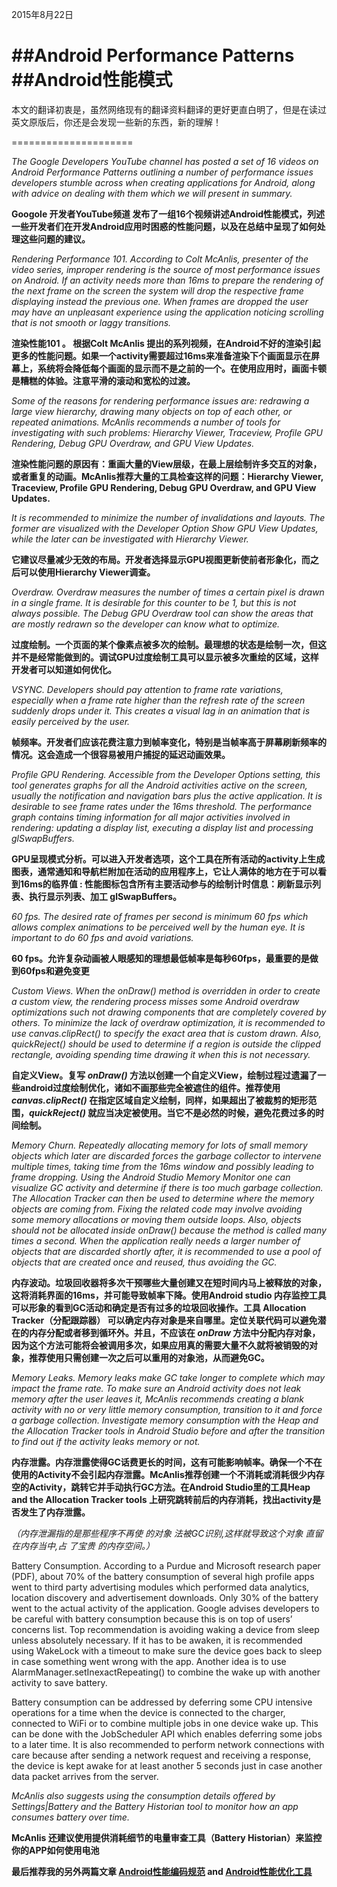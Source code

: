 
2015年8月22日

##Android Performance Patterns
##Android性能模式
===========

本文的翻译初衷是，虽然网络现有的翻译资料翻译的更好更直白明了，但是在读过英文原版后，你还是会发现一些新的东西，新的理解！

=====================

*The Google Developers YouTube channel has posted a set of 16 videos on Android Performance Patterns outlining a number of performance issues developers stumble across when creating applications for Android, along with advice on dealing with them which we will present in summary.*

**Googole 开发者YouTube频道 发布了一组16个视频讲述Android性能模式，列述一些开发者们在开发Android应用时困惑的性能问题，以及在总结中呈现了如何处理这些问题的建议。**

*Rendering Performance 101. According to Colt McAnlis, presenter of the video series, improper rendering is the source of most performance issues on Android. If an activity needs more than 16ms to prepare the rendering of the next frame on the screen the system will drop the respective frame displaying instead the previous one. When frames are dropped the user may have an unpleasant experience using the application noticing scrolling that is not smooth or laggy transitions.*

**渲染性能101 。 根据Colt McAnlis 提出的系列视频，在Android不好的渲染引起更多的性能问题。如果一个activity需要超过16ms来准备渲染下个画面显示在屏幕上，系统将会降低每个画面的显示而不是之前的一个。在使用应用时，画面卡顿是糟糕的体验。注意平滑的滚动和宽松的过渡。**

*Some of the reasons for rendering performance issues are: redrawing a large view hierarchy, drawing many objects on top of each other, or repeated animations. McAnlis recommends a number of tools for investigating with such problems: Hierarchy Viewer, Traceview, Profile GPU Rendering, Debug GPU Overdraw, and GPU View Updates.*

**渲染性能问题的原因有：重画大量的View层级，在最上层绘制许多交互的对象，或者重复的动画。McAnlis推荐大量的工具检查这样的问题：Hierarchy Viewer, Traceview, Profile GPU Rendering, Debug GPU Overdraw, and GPU View Updates.**

*It is recommended to minimize the number of invalidations and layouts. The former are visualized with the Developer Option Show GPU View Updates, while the later can be investigated with Hierarchy Viewer.*

**它建议尽量减少无效的布局。开发者选择显示GPU视图更新使前者形象化，而之后可以使用Hierarchy Viewer调查。**

*Overdraw. Overdraw measures the number of times a certain pixel is drawn in a single frame. It is desirable for this counter to be 1, but this is not always possible. The Debug GPU Overdraw tool can show the areas that are mostly redrawn so the developer can know what to optimize.*

**过度绘制。一个页面的某个像素点被多次的绘制。最理想的状态是绘制一次，但这并不是经常能做到的。调试GPU过度绘制工具可以显示被多次重绘的区域，这样开发者可以知道如何优化。**


*VSYNC. Developers should pay attention to frame rate variations, especially when a frame rate higher than the refresh rate of the screen suddenly drops under it. This creates a visual lag in an animation that is easily perceived by the user.*

**帧频率。开发者们应该花费注意力到帧率变化，特别是当帧率高于屏幕刷新频率的情况。这会造成一个很容易被用户捕捉的延迟动画效果。**

*Profile GPU Rendering. Accessible from the Developer Options setting, this tool generates graphs for all the Android activities active on the screen, usually the notification and navigation bars plus the active application. It is desirable to see frame rates under the 16ms threshold. The performance graph contains timing information for all major activities involved in rendering: updating a display list, executing a display list and processing glSwapBuffers.*

**GPU呈现模式分析。可以进入开发者选项，这个工具在所有活动的activity上生成图表，通常通知和导航栏附加在活动的应用程序上，它让人满体的地方在于可以看到16ms的临界值 : 性能图标包含所有主要活动参与的绘制计时信息：刷新显示列表、执行显示列表、加工 glSwapBuffers。**

*60 fps. The desired rate of frames per second is minimum 60 fps which allows complex animations to be perceived well by the human eye. It is important to do 60 fps and avoid variations.*

**60 fps。允许复杂动画被人眼感知的理想最低帧率是每秒60fps，最重要的是做到60fps和避免变更**

*Custom Views. When the onDraw() method is overridden in order to create a custom view, the rendering process misses some Android overdraw optimizations such not drawing components that are completely covered by others. To minimize the lack of overdraw optimization, it is recommended to use canvas.clipRect() to specify the exact area that is custom drawn. Also, quickReject() should be used to determine if a region is outside the clipped rectangle, avoiding spending time drawing it when this is not necessary.*

**自定义View。复写 *onDraw()* 方法以创建一个自定义View，绘制过程过遗漏了一些android过度绘制优化，诸如不画那些完全被遮住的组件。推荐使用 *canvas.clipRect()* 在指定区域自定义绘制，同样，如果超出了被裁剪的矩形范围，*quickReject()* 就应当决定被使用。当它不是必然的时候，避免花费过多的时间绘制。**

*Memory Churn. Repeatedly allocating memory for lots of small memory objects which later are discarded forces the garbage collector to intervene multiple times, taking time from the 16ms window and possibly leading to frame dropping. Using the Android Studio Memory Monitor one can visualize GC activity and determine if there is too much garbage collection. The Allocation Tracker can then be used to determine where the memory objects are coming from. Fixing the related code may involve avoiding some memory allocations or moving them outside loops. Also, objects should not be allocated inside onDraw() because the method is called many times a second. When the application really needs a larger number of objects that are discarded shortly after, it is recommended to use a pool of objects that are created once and reused, thus avoiding the GC.*

**内存波动。垃圾回收器将多次干预哪些大量创建又在短时间内马上被释放的对象，这将消耗界面的16ms，并可能导致帧率下降。使用Android studio 内存监控工具可以形象的看到GC活动和确定是否有过多的垃圾回收操作。工具 Allocation Tracker（分配跟踪器） 可以确定内存对象是来自哪里。定位关联代码可以避免潜在的内存分配或者移到循环外。并且，不应该在 *onDraw* 方法中分配内存对象，因为这个方法可能将会被调用多次，如果应用真的需要大量不久就将被销毁的对象，推荐使用只需创建一次之后可以重用的对象池，从而避免GC。**

*Memory Leaks. Memory leaks make GC take longer to complete which may impact the frame rate. To make sure an Android activity does not leak memory after the user leaves it, McAnlis recommends creating a blank activity with no or very little memory consumption, transition to it and force a garbage collection. Investigate memory consumption with the Heap and the Allocation Tracker tools in Android Studio before and after the transition to find out if the activity leaks memory or not.*

**内存泄露。内存泄露使得GC话费更长的时间，这有可能影响帧率。确保一个不在使用的Activity不会引起内存泄露。McAnlis推荐创建一个不消耗或消耗很少内存空的Activity，跳转它并手动执行GC方法。在Android Studio里的工具Heap and the Allocation Tracker tools 上研究跳转前后的内存消耗，找出activity是否发生了内存泄露。**

*（内存泄漏指的是那些程序不再使 的对象 法被GC识别,这样就导致这个对象 直留在内存当中,占 了宝贵 的内存空间。）*

Battery Consumption. According to a Purdue and Microsoft research paper (PDF), about 70% of the battery consumption of several high profile apps went to third party advertising modules which performed data analytics, location discovery and advertisement downloads. Only 30% of the battery went to the actual activity of the application. Google advises developers to be careful with battery consumption because this is on top of users’ concerns list. Top recommendation is avoiding waking a device from sleep unless absolutely necessary. If it has to be awaken, it is recommended using WakeLock with a timeout to make sure the device goes back to sleep in case something went wrong with the app. Another idea is to use AlarmManager.setInexactRepeating() to combine the wake up with another activity to save battery.

Battery consumption can be addressed by deferring some CPU intensive operations for a time when the device is connected to the charger, connected to WiFi or to combine multiple jobs in one device wake up. This can be done with the JobScheduler API which enables deferring some jobs to a later time. It is also recommended to perform network connections with care because after sending a network request and receiving a response, the device is kept awake for at least another 5 seconds just in case another data packet arrives from the server.

*McAnlis also suggests using the consumption details offered by Settings|Battery and the Battery Historian tool to monitor how an app consumes battery over time.*

**McAnlis 还建议使用提供消耗细节的电量审查工具（Battery Historian）来监控你的APP如何使用电池**

**最后推荐我的另外两篇文章 [Android性能编码规范](https://github.com/lizhaoxuan/Android-performance-norm) and [Android性能优化工具](https://github.com/lizhaoxuan/Android-performance-tool)**




